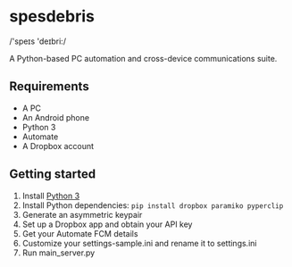 # spesdebris

/'speɪs 'deɪbri:/

A Python-based PC automation and cross-device communications suite.

## Requirements

+ A PC
+ An Android phone
+ Python 3
+ Automate
+ A Dropbox account

## Getting started

1. Install [Python 3](https://www.python.org/downloads/)
1. Install Python dependencies: `pip install dropbox paramiko pyperclip`
1. Generate an asymmetric keypair
1. Set up a Dropbox app and obtain your API key
1. Get your Automate FCM details
1. Customize your settings-sample.ini and rename it to settings.ini
1. Run main_server.py